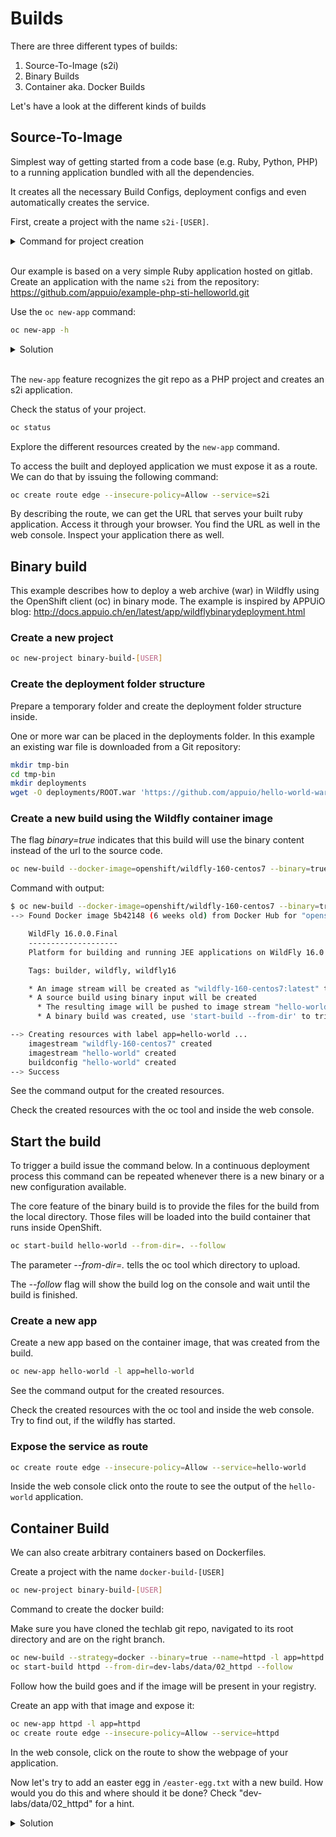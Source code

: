 # Builds

There are three different types of builds:

1. Source-To-Image (s2i)
2. Binary Builds
3. Container aka. Docker Builds

Let's have a look at the different kinds of builds

## Source-To-Image

Simplest way of getting started from a code base (e.g. Ruby, Python, PHP) to a running application bundled with all the dependencies.

It creates all the necessary Build Configs, deployment configs and even automatically creates the service.

First, create a project with the name `s2i-[USER]`.

<details><summary>Command for project creation</summary>oc new-project s2i-[USER]</details><br/>

Our example is based on a very simple Ruby application hosted on gitlab.
Create an application with the name `s2i` from the repository: <https://github.com/appuio/example-php-sti-helloworld.git>

Use the `oc new-app` command:

```bash
oc new-app -h
```

<details><summary>Solution</summary>oc new-app https://github.com/appuio/example-php-sti-helloworld.git --name=s2i</details><br/>

The `new-app` feature recognizes the git repo as a PHP project and creates an s2i application.

Check the status of your project.

```bash
oc status
```

Explore the different resources created by the `new-app` command.

To access the built and deployed application we must expose it as a route. We can do that by issuing the following command:

```bash
oc create route edge --insecure-policy=Allow --service=s2i
```

By describing the route, we can get the URL that serves your built ruby application. Access it through your browser. You find the URL as well in the web console. Inspect your application there as well.

## Binary build

This example describes how to deploy a web archive (war) in Wildfly using the OpenShift client (oc) in binary mode.
The example is inspired by APPUiO blog: <http://docs.appuio.ch/en/latest/app/wildflybinarydeployment.html>

### Create a new project

```bash
oc new-project binary-build-[USER]
```

### Create the deployment folder structure

Prepare a temporary folder and create the deployment folder structure inside.

One or more war can be placed in the deployments folder. In this example an existing war file is downloaded from a Git repository:

```bash
mkdir tmp-bin
cd tmp-bin
mkdir deployments
wget -O deployments/ROOT.war 'https://github.com/appuio/hello-world-war/blob/master/repo/ch/appuio/hello-world-war/1.0.0/hello-world-war-1.0.0.war?raw=true'
```

### Create a new build using the Wildfly container image

The flag *binary=true* indicates that this build will use the binary content instead of the url to the source code.

```bash
oc new-build --docker-image=openshift/wildfly-160-centos7 --binary=true --name=hello-world -l app=hello-world
```

Command with output:

```bash
$ oc new-build --docker-image=openshift/wildfly-160-centos7 --binary=true --name=hello-world -l app=hello-world
--> Found Docker image 5b42148 (6 weeks old) from Docker Hub for "openshift/wildfly-160-centos7"

    WildFly 16.0.0.Final
    --------------------
    Platform for building and running JEE applications on WildFly 16.0.0.Final

    Tags: builder, wildfly, wildfly16

    * An image stream will be created as "wildfly-160-centos7:latest" that will track the source image
    * A source build using binary input will be created
      * The resulting image will be pushed to image stream "hello-world:latest"
      * A binary build was created, use 'start-build --from-dir' to trigger a new build

--> Creating resources with label app=hello-world ...
    imagestream "wildfly-160-centos7" created
    imagestream "hello-world" created
    buildconfig "hello-world" created
--> Success
```

See the command output for the created resources.

Check the created resources with the oc tool and inside the web console.

## Start the build

To trigger a build issue the command below. In a continuous deployment process this command can be repeated whenever there is a new binary or a new configuration available.

The core feature of the binary build is to provide the files for the build from the local directory.
Those files will be loaded into the build container that runs inside OpenShift.

```bash
oc start-build hello-world --from-dir=. --follow
```

The parameter _--from-dir=._ tells the oc tool which directory to upload.

The _--follow_ flag will show the build log on the console and wait until the build is finished.

### Create a new app

Create a new app based on the container image, that was created from the build.

```bash
oc new-app hello-world -l app=hello-world
```

See the command output for the created resources.

Check the created resources with the oc tool and inside the web console.
Try to find out, if the wildfly has started.

### Expose the service as route

```bash
oc create route edge --insecure-policy=Allow --service=hello-world
```

Inside the web console click onto the route to see the output of the `hello-world` application.

## Container Build

We can also create arbitrary containers based on Dockerfiles.

Create a project with the name `docker-build-[USER]`

```bash
oc new-project binary-build-[USER]
```

Command to create the docker build:

Make sure you have cloned the techlab git repo, navigated to its root directory and are on the right branch.

```bash
oc new-build --strategy=docker --binary=true --name=httpd -l app=httpd centos/httpd-24-centos7
oc start-build httpd --from-dir=dev-labs/data/02_httpd --follow
```

Follow how the build goes and if the image will be present in your registry.

Create an app with that image and expose it:

```bash
oc new-app httpd -l app=httpd
oc create route edge --insecure-policy=Allow --service=httpd
```

In the web console, click on the route to show the webpage of your application.

Now let's try to add an easter egg in `/easter-egg.txt` with a new build. How would you do this and where should it be done?
Check "dev-labs/data/02_httpd" for a hint.

<details>
    <summary>Solution</summary>
    Add a COPY command to the Dockerfile, to add the easter-egg.txt file to /var/www/html/ :<br/>
    ...<br/>
    COPY ./easter-egg.txt /var/www/html/<br/>
    ...<br/>
    After the change you need to start a new build.
</details>
